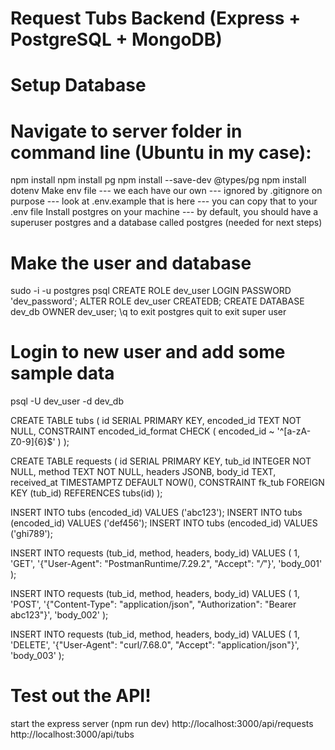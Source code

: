 # Request Tubs Backend (Express + PostgreSQL + MongoDB)

# Setup Database

# Navigate to server folder in command line (Ubuntu in my case):
npm install
npm install pg
npm install --save-dev @types/pg
npm install dotenv
Make env file 
--- we each have our own
--- ignored by .gitignore on purpose
--- look at .env.example that is here
--- you can copy that to your .env file
Install postgres on your machine
--- by default, you should have a superuser postgres and a 
    database called postgres (needed for next steps)

# Make the user and database
sudo -i -u postgres 
psql 
CREATE ROLE dev_user LOGIN PASSWORD 'dev_password';
ALTER ROLE dev_user CREATEDB;
CREATE DATABASE dev_db OWNER dev_user;
\q to exit postgres
quit to exit super user

# Login to new user and add some sample data
psql -U dev_user -d dev_db

CREATE TABLE tubs (
  id SERIAL PRIMARY KEY,
  encoded_id TEXT NOT NULL,
  CONSTRAINT encoded_id_format CHECK (
    encoded_id ~ '^[a-zA-Z0-9]{6}$'
  )
);

CREATE TABLE requests (
  id SERIAL PRIMARY KEY,
  tub_id INTEGER NOT NULL,
  method TEXT NOT NULL,
  headers JSONB,
  body_id TEXT,
  received_at TIMESTAMPTZ DEFAULT NOW(),
  CONSTRAINT fk_tub FOREIGN KEY (tub_id) REFERENCES tubs(id)
);


INSERT INTO tubs (encoded_id) VALUES ('abc123');
INSERT INTO tubs (encoded_id) VALUES ('def456');
INSERT INTO tubs (encoded_id) VALUES ('ghi789');


INSERT INTO requests (tub_id, method, headers, body_id)
VALUES (
  1,
  'GET',
  '{"User-Agent": "PostmanRuntime/7.29.2", "Accept": "*/*"}',
  'body_001'
);

INSERT INTO requests (tub_id, method, headers, body_id)
VALUES (
  1,
  'POST',
  '{"Content-Type": "application/json", "Authorization": "Bearer abc123"}',
  'body_002'
);

INSERT INTO requests (tub_id, method, headers, body_id)
VALUES (
  1,
  'DELETE',
  '{"User-Agent": "curl/7.68.0", "Accept": "application/json"}',
  'body_003'
);

# Test out the API!
start the express server (npm run dev)
http://localhost:3000/api/requests
http://localhost:3000/api/tubs